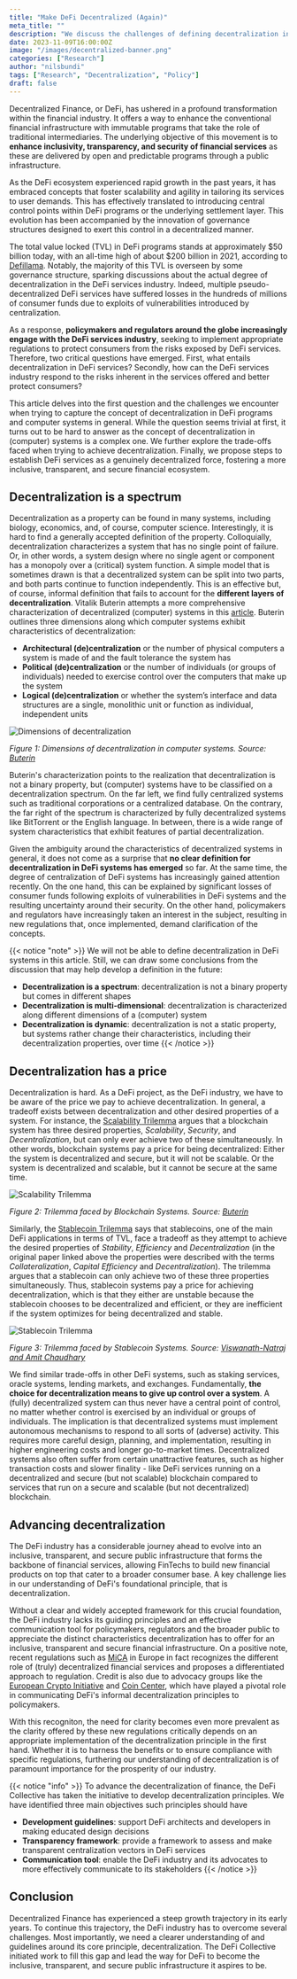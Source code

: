 ```yaml
---
title: "Make DeFi Decentralized (Again)"
meta_title: ""
description: "We discuss the challenges of defining decentralization in DeFi, explore the trade-offs when trying to achieve decentralization and propose steps to advance decentralization."
date: 2023-11-09T16:00:00Z
image: "/images/decentralized-banner.png"
categories: ["Research"]
author: "nilsbundi"
tags: ["Research", "Decentralization", "Policy"]
draft: false
---
```


Decentralized Finance, or DeFi, has ushered in a profound transformation within the financial industry. It offers a way to enhance the conventional financial infrastructure with immutable programs that take the role of traditional intermediaries. The underlying objective of this movement is to **enhance inclusivity, transparency, and security of financial services** as these are delivered by open and predictable programs through a public infrastructure.

As the DeFi ecosystem experienced rapid growth in the past years, it has embraced concepts that foster scalability and agility in tailoring its services to user demands. This has effectively translated to introducing central control points within DeFi programs or the underlying settlement layer. This evolution has been accompanied by the innovation of governance structures designed to exert this control in a decentralized manner.

The total value locked (TVL) in DeFi programs stands at approximately $50 billion today, with an all-time high of about $200 billion in 2021, according to [Defillama](https://defillama.com/chart/chain/All?&include_borrowed_in_tvl=true&theme=dark). Notably, the majority of this TVL is overseen by some governance structure, sparking discussions about the actual degree of decentralization in the DeFi services industry. Indeed, multiple pseudo-decentralized DeFi services have suffered losses in the hundreds of millions of consumer funds due to exploits of vulnerabilities introduced by centralization. 

As a response, **policymakers and regulators around the globe increasingly engage with the DeFi services industry**, seeking to implement appropriate regulations to protect consumers from the risks exposed by DeFi services. Therefore, two critical questions have emerged. First, what entails decentralization in DeFi services? Secondly, how can the DeFi services industry respond to the risks inherent in the services offered and better protect consumers? 

This article delves into the first question and the challenges we encounter when trying to capture the concept of decentralization in DeFi programs and computer systems in general. While the question seems trivial at first, it turns out to be hard to answer as the concept of decentralization in (computer) systems is a complex one. We further explore the trade-offs faced when trying to achieve decentralization. Finally, we propose steps to establish DeFi services as a genuinely decentralized force, fostering a more inclusive, transparent, and secure financial ecosystem.

## Decentralization is a spectrum

Decentralization as a property can be found in many systems, including biology, economics, and, of course, computer science. Interestingly, it is hard to find a generally accepted definition of the property. Colloquially, decentralization characterizes a system that has no single point of failure. Or, in other words, a system design where no single agent or component has a monopoly over a (critical) system function. A simple model that is sometimes drawn is that a decentralized system can be split into two parts, and both parts continue to function independently. This is an effective but, of course, informal definition that fails to account for the **different layers of decentralization**. Vitalik Buterin attempts a more comprehensive characterization of decentralized (computer) systems in this [article](https://medium.com/@VitalikButerin/the-meaning-of-decentralization-a0c92b76a274). Buterin outlines three dimensions along which computer systems exhibit characteristics of decentralization: 
- **Architectural (de)centralization** or the number of physical computers a system is made of and the fault tolerance the system has
- **Political (de)centralization** or the number of individuals (or groups of individuals) needed to exercise control over the computers that make up the system
- **Logical (de)centralization** or whether the system’s interface and data structures are a single, monolithic unit or function as individual, independent units

![Dimensions of decentralization](https://miro.medium.com/v2/resize:fit:720/format:webp/1*U2UuIGNa-RQZFSBFWDN3ew.png "Dimensions of decentralization according to Vitalik Buterin" )

*Figure 1: Dimensions of decentralization in computer systems. Source: [Buterin](https://medium.com/@VitalikButerin/the-meaning-of-decentralization-a0c92b76a274)*

Buterin's characterization points to the realization that decentralization is not a binary property, but (computer) systems have to be classified on a decentralization spectrum. On the far left, we find fully centralized systems such as traditional corporations or a centralized database. On the contrary, the far right of the spectrum is characterized by fully decentralized systems like BitTorrent or the English language. In between, there is a wide range of system characteristics that exhibit features of partial decentralization.

Given the ambiguity around the characteristics of decentralized systems in general, it does not come as a surprise that **no clear definition for decentralization in DeFi systems has emerged** so far. At the same time, the degree of centralization of DeFi systems has increasingly gained attention recently. On the one hand, this can be explained by significant losses of consumer funds following exploits of vulnerabilities in DeFi systems and the resulting uncertainty around their security. On the other hand, policymakers and regulators have increasingly taken an interest in the subject, resulting in new regulations that, once implemented, demand clarification of the concepts.

{{< notice "note" >}} We will not be able to define decentralization in DeFi systems in this article. Still, we can draw some conclusions from the discussion that may help develop a definition in the future:

- **Decentralization is a spectrum**: decentralization is not a binary property but comes in different shapes
- **Decentralization is multi-dimensional**: decentralization is characterized along different dimensions of a (computer) system
- **Decentralization is dynamic**: decentralization is not a static property, but systems rather change their characteristics, including their decentralization properties, over time 
{{< /notice >}} 

## Decentralization has a price

Decentralization is hard. As a DeFi project, as the DeFi industry, we have to be aware of the price we pay to achieve decentralization. In general, a tradeoff exists between decentralization and other desired properties of a system. For instance, the [Scalability Trilemma](https://vitalik.ca/general/2021/04/07/sharding.html) argues that a blockchain system has three desired properties, *Scalability*, *Security*, and *Decentralization*, but can only ever achieve two of these simultaneously. In other words, blockchain systems pay a price for being decentralized: Either the system is decentralized and secure, but it will not be scalable. Or the system is decentralized and scalable, but it cannot be secure at the same time.

![Scalability Trilemma](https://vitalik.ca/images/sharding-files/trilemma.png "Scalability Trilemma according to Vitalik Buterin" )

*Figure 2: Trilemma faced by Blockchain Systems. Source: [Buterin](https://vitalik.ca/general/2021/04/07/sharding.html)*

Similarly, the [Stablecoin Trilemma](https://static1.squarespace.com/static/564100e0e4b08c9445a5fc5d/t/5c71e43ef9619ae6c83c30af/1550967911994/The+State+of+Stablecoins+2019_Report+2_20_19.pdf) says that stablecoins, one of the main DeFi applications in terms of TVL, face a tradeoff as they attempt to achieve the desired properties of *Stability*, *Efficiency* and *Decentralization* (in the original paper linked above the properties were described with the terms *Collateralization*, *Capital Efficiency* and *Decentralization*). The trilemma argues that a stablecoin can only achieve two of these three properties simultaneously. Thus, stablecoin systems pay a price for achieving decentralization, which is that they either are unstable because the stablecoin chooses to be decentralized and efficient, or they are inefficient if the system optimizes for being decentralized and stable.

![Stablecoin Trilemma](https://cepr.org/sites/default/files/styles/flexible_wysiwyg/public/image/FromMay2014/ganesh13mayfig1.png?itok=i6kVoVMH "Stablecoin Trilemma according to Viswanath-Natraj and Amit Chaudhary")

*Figure 3: Trilemma faced by Stablecoin Systems. Source: [Viswanath-Natraj and Amit Chaudhary](https://cepr.org/voxeu/columns/algorithmic-stablecoins-and-devaluation-risk)*

 
We find similar trade-offs in other DeFi systems, such as staking services, oracle systems, lending markets, and exchanges. Fundamentally, **the choice for decentralization means to give up control over a system**. A (fully) decentralized system can thus never have a central point of control, no matter whether control is exercised by an individual or groups of individuals. The implication is that decentralized systems must implement autonomous mechanisms to respond to all sorts of (adverse) activity. This requires more careful design, planning, and implementation, resulting in higher engineering costs and longer go-to-market times. Decentralized systems also often suffer from certain unattractive features, such as higher transaction costs and slower finality - like DeFi services running on a decentralized and secure (but not scalable) blockchain compared to services that run on a secure and scalable (but not decentralized) blockchain.

## Advancing decentralization

The DeFi industry has a considerable journey ahead to evolve into an inclusive, transparent, and secure public infrastructure that forms the backbone of financial services, allowing FinTechs to build new financial products on top that cater to a broader consumer base. A key challenge lies in our understanding of DeFi's foundational principle, that is decentralization. 

Without a clear and widely accepted framework for this crucial foundation, the DeFi industry lacks its guiding principles and an effective communication tool for policymakers, regulators and the broader public to appreciate the distinct characteristics decentralization has to offer for an inclusive, transparent and secure financial infrastructure. On a positive note, recent regulations such as [MiCA](https://www.esma.europa.eu/esmas-activities/digital-finance-and-innovation/markets-crypto-assets-regulation-mica) in Europe in fact recognizes the different role of (truly) decentralized financial services and proposes a differentiated approach to regulation. Credit is also due to advocacy groups like the [European Crypto Initiative](https://eu.ci) and [Coin Center](https://www.coincenter.org), which have played a pivotal role in communicating DeFi's informal decentralization principles to policymakers.

With this recogniton, the need for clarity becomes even more prevalent as the clarity offered by these new regulations critically depends on an appropriate implementation of the decentralization principle in the first hand. Whether it is to harness the benefits or to ensure compliance with specific regulations, furthering our understanding of decentralization is of paramount importance for the prosperity of our industry.

{{< notice "info" >}} To advance the decentralization of finance, the DeFi Collective has taken the initiative to develop decentralization principles. We have identified three main objectives such principles should have

- **Development guidelines**: support DeFi architects and developers in making educated design decisions
- **Transparency framework**: provide a framework to assess and make transparent centralization vectors in DeFi services 
- **Communication tool**: enable the DeFi industry and its advocates to more effectively communicate to its stakeholders
{{< /notice >}} 

## Conclusion

Decentralized Finance has experienced a steep growth trajectory in its early years.  To continue this trajectory, the DeFi industry has to overcome several challenges. Most importantly, we need a clearer understanding of and guidelines around its core principle, decentralization. The DeFi Collective initiated work to fill this gap and lead the way for DeFi to become the inclusive, transparent, and secure public infrastructure it aspires to be.